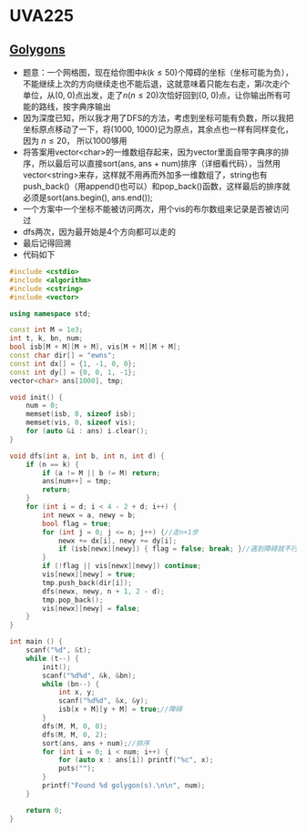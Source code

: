 # UVA225


## [Golygons](https://vjudge.net/problem/UVA-225)

- 题意：一个网格图，现在给你图中$k(k \le 50)$个障碍的坐标（坐标可能为负），不能继续上次的方向继续走也不能后退，这就意味着只能左右走，第$i$次走$i$个单位，从(0, 0)点出发，走了$n(n \le 20)$次恰好回到(0, 0)点，让你输出所有可能的路线，按字典序输出
- 因为深度已知，所以我才用了DFS的方法，考虑到坐标可能有负数，所以我把坐标原点移动了一下，将(1000, 1000)记为原点，其余点也一样有同样变化，因为 $n \le 20$， 所以1000够用
- 将答案用vector<char\>的一维数组存起来，因为vector里面自带字典序的排序，所以最后可以直接sort(ans, ans + num)排序（详细看代码），当然用vector<string\>来存，这样就不用再而外加多一维数组了，string也有push_back()（用append()也可以）和pop_back()函数，这样最后的排序就必须是sort(ans.begin(), ans.end());
- 一个方案中一个坐标不能被访问两次，用个vis的布尔数组来记录是否被访问过
- dfs两次，因为最开始是4个方向都可以走的
- 最后记得回溯
- 代码如下

```c++
#include <cstdio>
#include <algorithm>
#include <cstring>
#include <vector>

using namespace std;

const int M = 1e3;
int t, k, bn, num;
bool isb[M + M][M + M], vis[M + M][M + M];
const char dir[] = "ewns";
const int dx[] = {1, -1, 0, 0};
const int dy[] = {0, 0, 1, -1};
vector<char> ans[1000], tmp;

void init() {
    num = 0;
    memset(isb, 0, sizeof isb);
    memset(vis, 0, sizeof vis);
    for (auto &i : ans) i.clear();
}

void dfs(int a, int b, int n, int d) {
    if (n == k) {
        if (a != M || b != M) return;
        ans[num++] = tmp;
        return;
    }
    for (int i = d; i < 4 - 2 + d; i++) {
        int newx = a, newy = b;
        bool flag = true;
        for (int j = 0; j <= n; j++) {//走n+1步
            newx += dx[i], newy += dy[i];
            if (isb[newx][newy]) { flag = false; break; }//遇到障碍就不行
        }
        if (!flag || vis[newx][newy]) continue;
        vis[newx][newy] = true;
        tmp.push_back(dir[i]);
        dfs(newx, newy, n + 1, 2 - d);
        tmp.pop_back();
        vis[newx][newy] = false;
    }
}

int main () {
    scanf("%d", &t);
    while (t--) {
        init();
        scanf("%d%d", &k, &bn);
        while (bn--) {
            int x, y;
            scanf("%d%d", &x, &y);
            isb[x + M][y + M] = true;//障碍
        }
        dfs(M, M, 0, 0);
        dfs(M, M, 0, 2);
        sort(ans, ans + num);//排序
        for (int i = 0; i < num; i++) {
            for (auto x : ans[i]) printf("%c", x);
            puts("");
        }
        printf("Found %d golygon(s).\n\n", num);
    }

    return 0;
}
```

